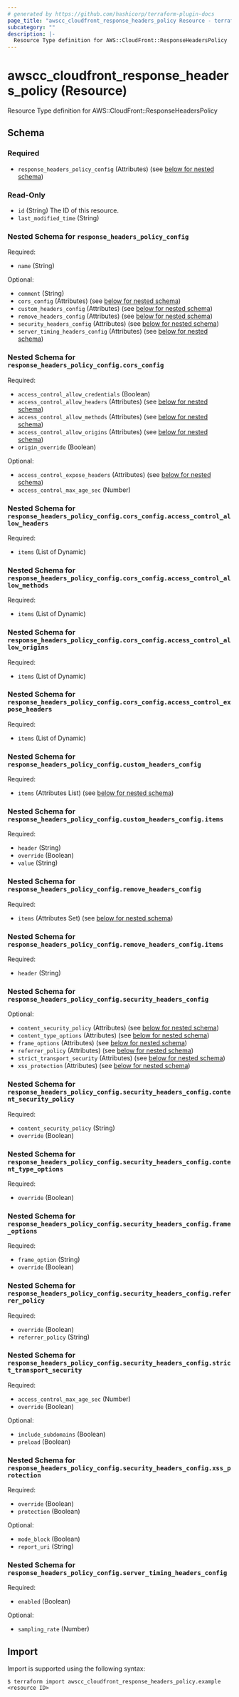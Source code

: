 ```yaml
---
# generated by https://github.com/hashicorp/terraform-plugin-docs
page_title: "awscc_cloudfront_response_headers_policy Resource - terraform-provider-awscc"
subcategory: ""
description: |-
  Resource Type definition for AWS::CloudFront::ResponseHeadersPolicy
---
```


# awscc_cloudfront_response_headers_policy (Resource)

Resource Type definition for AWS::CloudFront::ResponseHeadersPolicy



<!-- schema generated by tfplugindocs -->
## Schema

### Required

- `response_headers_policy_config` (Attributes) (see [below for nested schema](#nestedatt--response_headers_policy_config))

### Read-Only

- `id` (String) The ID of this resource.
- `last_modified_time` (String)

<a id="nestedatt--response_headers_policy_config"></a>
### Nested Schema for `response_headers_policy_config`

Required:

- `name` (String)

Optional:

- `comment` (String)
- `cors_config` (Attributes) (see [below for nested schema](#nestedatt--response_headers_policy_config--cors_config))
- `custom_headers_config` (Attributes) (see [below for nested schema](#nestedatt--response_headers_policy_config--custom_headers_config))
- `remove_headers_config` (Attributes) (see [below for nested schema](#nestedatt--response_headers_policy_config--remove_headers_config))
- `security_headers_config` (Attributes) (see [below for nested schema](#nestedatt--response_headers_policy_config--security_headers_config))
- `server_timing_headers_config` (Attributes) (see [below for nested schema](#nestedatt--response_headers_policy_config--server_timing_headers_config))

<a id="nestedatt--response_headers_policy_config--cors_config"></a>
### Nested Schema for `response_headers_policy_config.cors_config`

Required:

- `access_control_allow_credentials` (Boolean)
- `access_control_allow_headers` (Attributes) (see [below for nested schema](#nestedatt--response_headers_policy_config--cors_config--access_control_allow_headers))
- `access_control_allow_methods` (Attributes) (see [below for nested schema](#nestedatt--response_headers_policy_config--cors_config--access_control_allow_methods))
- `access_control_allow_origins` (Attributes) (see [below for nested schema](#nestedatt--response_headers_policy_config--cors_config--access_control_allow_origins))
- `origin_override` (Boolean)

Optional:

- `access_control_expose_headers` (Attributes) (see [below for nested schema](#nestedatt--response_headers_policy_config--cors_config--access_control_expose_headers))
- `access_control_max_age_sec` (Number)

<a id="nestedatt--response_headers_policy_config--cors_config--access_control_allow_headers"></a>
### Nested Schema for `response_headers_policy_config.cors_config.access_control_allow_headers`

Required:

- `items` (List of Dynamic)


<a id="nestedatt--response_headers_policy_config--cors_config--access_control_allow_methods"></a>
### Nested Schema for `response_headers_policy_config.cors_config.access_control_allow_methods`

Required:

- `items` (List of Dynamic)


<a id="nestedatt--response_headers_policy_config--cors_config--access_control_allow_origins"></a>
### Nested Schema for `response_headers_policy_config.cors_config.access_control_allow_origins`

Required:

- `items` (List of Dynamic)


<a id="nestedatt--response_headers_policy_config--cors_config--access_control_expose_headers"></a>
### Nested Schema for `response_headers_policy_config.cors_config.access_control_expose_headers`

Required:

- `items` (List of Dynamic)



<a id="nestedatt--response_headers_policy_config--custom_headers_config"></a>
### Nested Schema for `response_headers_policy_config.custom_headers_config`

Required:

- `items` (Attributes List) (see [below for nested schema](#nestedatt--response_headers_policy_config--custom_headers_config--items))

<a id="nestedatt--response_headers_policy_config--custom_headers_config--items"></a>
### Nested Schema for `response_headers_policy_config.custom_headers_config.items`

Required:

- `header` (String)
- `override` (Boolean)
- `value` (String)



<a id="nestedatt--response_headers_policy_config--remove_headers_config"></a>
### Nested Schema for `response_headers_policy_config.remove_headers_config`

Required:

- `items` (Attributes Set) (see [below for nested schema](#nestedatt--response_headers_policy_config--remove_headers_config--items))

<a id="nestedatt--response_headers_policy_config--remove_headers_config--items"></a>
### Nested Schema for `response_headers_policy_config.remove_headers_config.items`

Required:

- `header` (String)



<a id="nestedatt--response_headers_policy_config--security_headers_config"></a>
### Nested Schema for `response_headers_policy_config.security_headers_config`

Optional:

- `content_security_policy` (Attributes) (see [below for nested schema](#nestedatt--response_headers_policy_config--security_headers_config--content_security_policy))
- `content_type_options` (Attributes) (see [below for nested schema](#nestedatt--response_headers_policy_config--security_headers_config--content_type_options))
- `frame_options` (Attributes) (see [below for nested schema](#nestedatt--response_headers_policy_config--security_headers_config--frame_options))
- `referrer_policy` (Attributes) (see [below for nested schema](#nestedatt--response_headers_policy_config--security_headers_config--referrer_policy))
- `strict_transport_security` (Attributes) (see [below for nested schema](#nestedatt--response_headers_policy_config--security_headers_config--strict_transport_security))
- `xss_protection` (Attributes) (see [below for nested schema](#nestedatt--response_headers_policy_config--security_headers_config--xss_protection))

<a id="nestedatt--response_headers_policy_config--security_headers_config--content_security_policy"></a>
### Nested Schema for `response_headers_policy_config.security_headers_config.content_security_policy`

Required:

- `content_security_policy` (String)
- `override` (Boolean)


<a id="nestedatt--response_headers_policy_config--security_headers_config--content_type_options"></a>
### Nested Schema for `response_headers_policy_config.security_headers_config.content_type_options`

Required:

- `override` (Boolean)


<a id="nestedatt--response_headers_policy_config--security_headers_config--frame_options"></a>
### Nested Schema for `response_headers_policy_config.security_headers_config.frame_options`

Required:

- `frame_option` (String)
- `override` (Boolean)


<a id="nestedatt--response_headers_policy_config--security_headers_config--referrer_policy"></a>
### Nested Schema for `response_headers_policy_config.security_headers_config.referrer_policy`

Required:

- `override` (Boolean)
- `referrer_policy` (String)


<a id="nestedatt--response_headers_policy_config--security_headers_config--strict_transport_security"></a>
### Nested Schema for `response_headers_policy_config.security_headers_config.strict_transport_security`

Required:

- `access_control_max_age_sec` (Number)
- `override` (Boolean)

Optional:

- `include_subdomains` (Boolean)
- `preload` (Boolean)


<a id="nestedatt--response_headers_policy_config--security_headers_config--xss_protection"></a>
### Nested Schema for `response_headers_policy_config.security_headers_config.xss_protection`

Required:

- `override` (Boolean)
- `protection` (Boolean)

Optional:

- `mode_block` (Boolean)
- `report_uri` (String)



<a id="nestedatt--response_headers_policy_config--server_timing_headers_config"></a>
### Nested Schema for `response_headers_policy_config.server_timing_headers_config`

Required:

- `enabled` (Boolean)

Optional:

- `sampling_rate` (Number)

## Import

Import is supported using the following syntax:

```shell
$ terraform import awscc_cloudfront_response_headers_policy.example <resource ID>
```
